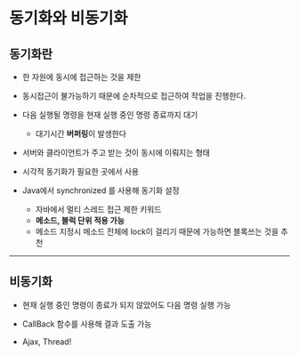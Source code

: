 # 동기화와 비동기화
## 동기화란

* 한 자원에 동시에 접근하는 것을 제한

* 동시접근이 불가능하기 때문에 순차적으로 접근하여 작업을 진행한다.

* 다음 실행될 명령을 현재 실행 중인 명령 종료까지 대기
    * 대기시간 **버퍼링**이 발생한다

* 서버와 클라이언트가 주고 받는 것이 동시에 이뤄지는 형태

* 시각적 동기화가 필요한 곳에서 사용

* Java에서 synchronized 를 사용해 동기화 설정
    * 자바에서 멀티 스레드 접근 제한 키워드
    * **메소드, 블럭 단위 적용 가능**
    * 메소드 지정시 메소드 전체에 lock이 걸리기 때문에 가능하면 블록쓰는 것을 추천

---
## 비동기화

* 현재 실행 중인 명령이 종료가 되지 않았어도 다음 명령 실행 가능

* CallBack 함수를 사용해 결과 도출 가능

* Ajax, Thread!